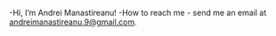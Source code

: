 -Hi, I’m Andrei Manastireanu!
-How to reach me - send me an email at andreimanastireanu.9@gmail.com.
